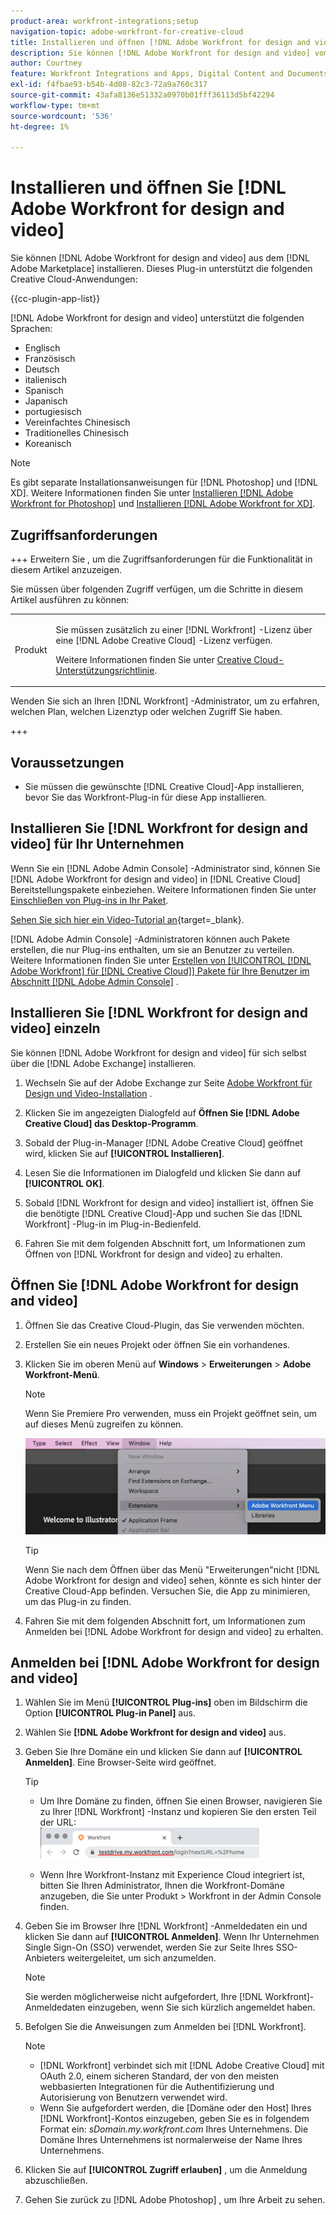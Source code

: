 ```yaml
---
product-area: workfront-integrations;setup
navigation-topic: adobe-workfront-for-creative-cloud
title: Installieren und öffnen [!DNL Adobe Workfront for design and video]
description: Sie können [!DNL Adobe Workfront for design and video] vom Adobe Marketplace installieren.
author: Courtney
feature: Workfront Integrations and Apps, Digital Content and Documents
exl-id: f4fbae93-b54b-4d08-82c3-72a9a760c317
source-git-commit: 43afa8136e51332a0970b01fff36113d5bf42294
workflow-type: tm+mt
source-wordcount: '536'
ht-degree: 1%

---
```


# Installieren und öffnen Sie [!DNL Adobe Workfront for design and video]

Sie können [!DNL Adobe Workfront for design and video] aus dem [!DNL Adobe Marketplace] installieren. Dieses Plug-in unterstützt die folgenden Creative Cloud-Anwendungen:

{{cc-plugin-app-list}}

[!DNL Adobe Workfront for design and video] unterstützt die folgenden Sprachen:

* Englisch
* Französisch
* Deutsch
* italienisch
* Spanisch
* Japanisch
* portugiesisch
* Vereinfachtes Chinesisch
* Traditionelles Chinesisch
* Koreanisch

>[!NOTE]
>
>Es gibt separate Installationsanweisungen für [!DNL Photoshop] und [!DNL XD]. Weitere Informationen finden Sie unter [Installieren [!DNL Adobe Workfront for Photoshop]](/help/quicksilver/workfront-integrations-and-apps/adobe-workfront-for-creative-cloud/wf-cc-install-ps.md) und [Installieren [!DNL Adobe Workfront for XD]](/help/quicksilver/workfront-integrations-and-apps/adobe-workfront-for-creative-cloud/wf-adobe-xd-install.md).


## Zugriffsanforderungen

+++ Erweitern Sie , um die Zugriffsanforderungen für die Funktionalität in diesem Artikel anzuzeigen.

Sie müssen über folgenden Zugriff verfügen, um die Schritte in diesem Artikel ausführen zu können:

<table style="table-layout:auto"> 
 <col> 
 <col> 
 <tbody> 
 <!-- <tr> 
   <td role="rowheader">[!DNL Adobe Workfront] plan*</td> 
   <td> <p>[!UICONTROL Pro] or higher</p> </td> 
  </tr> 
  <tr data-mc-conditions=""> 
   <td role="rowheader">[!DNL Adobe Workfront] license*</td> 
   <td> <p>[!UICONTROL Work] or [!UICONTROL Plan]</p> </td> 
  </tr> -->
  <tr> 
   <td role="rowheader">Produkt</td> 
   <td><p>Sie müssen zusätzlich zu einer [!DNL Workfront] -Lizenz über eine [!DNL Adobe Creative Cloud] -Lizenz verfügen.</p><p>Weitere Informationen finden Sie unter <a href="https://helpx.adobe.com/support/programs/cc-support-policy.html#cce" class="MCXref xref" xrefformat="{para}">Creative Cloud-Unterstützungsrichtlinie</a>.</p></td> 
  </tr> 
 </tbody> 
</table>

Wenden Sie sich an Ihren [!DNL Workfront] -Administrator, um zu erfahren, welchen Plan, welchen Lizenztyp oder welchen Zugriff Sie haben.

+++

## Voraussetzungen

* Sie müssen die gewünschte [!DNL Creative Cloud]-App installieren, bevor Sie das Workfront-Plug-in für diese App installieren.

## Installieren Sie [!DNL Workfront for design and video] für Ihr Unternehmen

Wenn Sie ein [!DNL Adobe Admin Console] -Administrator sind, können Sie [!DNL Adobe Workfront for design and video] in [!DNL Creative Cloud] Bereitstellungspakete einbeziehen. Weitere Informationen finden Sie unter [Einschließen von Plug-ins in Ihr Paket](https://helpx.adobe.com/in/enterprise/using/manage-extensions.html).

[Sehen Sie sich hier ein Video-Tutorial an](https://www.youtube.com/watch?v=zzvXNLIBzrc){target=_blank}.

[!DNL Adobe Admin Console] -Administratoren können auch Pakete erstellen, die nur Plug-ins enthalten, um sie an Benutzer zu verteilen. Weitere Informationen finden Sie unter [Erstellen von [!UICONTROL [!DNL Adobe Workfront] für [!DNL Creative Cloud]] Pakete für Ihre Benutzer im Abschnitt [!DNL Adobe Admin Console]](/help/quicksilver/administration-and-setup/configure-integrations/create-plugin-only-packages.md) .

## Installieren Sie [!DNL Workfront for design and video] einzeln

Sie können [!DNL Adobe Workfront for design and video] für sich selbst über die [!DNL Adobe Exchange] installieren.

1. Wechseln Sie auf der Adobe Exchange zur Seite [Adobe Workfront für Design und Video-Installation](https://adobe.com/go/cc_plugins_discover_plugin?pluginId=108938&amp;workflow=share) .
1. Klicken Sie im angezeigten Dialogfeld auf **Öffnen Sie [!DNL Adobe Creative Cloud] das Desktop-Programm**.
1. Sobald der Plug-in-Manager [!DNL Adobe Creative Cloud] geöffnet wird, klicken Sie auf **[!UICONTROL Installieren]**.
1. Lesen Sie die Informationen im Dialogfeld und klicken Sie dann auf **[!UICONTROL OK]**.
1. Sobald [!DNL Workfront for design and video] installiert ist, öffnen Sie die benötigte [!DNL Creative Cloud]-App und suchen Sie das [!DNL Workfront] -Plug-in im Plug-in-Bedienfeld.

1. Fahren Sie mit dem folgenden Abschnitt fort, um Informationen zum Öffnen von [!DNL Workfront for design and video] zu erhalten.

## Öffnen Sie [!DNL Adobe Workfront for design and video]

1. Öffnen Sie das Creative Cloud-Plugin, das Sie verwenden möchten.

1. Erstellen Sie ein neues Projekt oder öffnen Sie ein vorhandenes.

1. Klicken Sie im oberen Menü auf **Windows** > **Erweiterungen** > **Adobe Workfront-Menü**.

   >[!NOTE]
   >
   >Wenn Sie Premiere Pro verwenden, muss ein Projekt geöffnet sein, um auf dieses Menü zugreifen zu können.

   ![](assets/adobe-workfront-menu.png)


   >[!TIP]
   >
   >Wenn Sie nach dem Öffnen über das Menü &quot;Erweiterungen&quot;nicht [!DNL Adobe Workfront for design and video] sehen, könnte es sich hinter der Creative Cloud-App befinden. Versuchen Sie, die App zu minimieren, um das Plug-in zu finden.

1. Fahren Sie mit dem folgenden Abschnitt fort, um Informationen zum Anmelden bei [!DNL Adobe Workfront for design and video] zu erhalten.


## Anmelden bei [!DNL Adobe Workfront for design and video]

1. Wählen Sie im Menü **[!UICONTROL Plug-ins]** oben im Bildschirm die Option **[!UICONTROL Plug-in Panel]** aus.
1. Wählen Sie **[!DNL Adobe Workfront for design and video]** aus.
1. Geben Sie Ihre Domäne ein und klicken Sie dann auf **[!UICONTROL Anmelden]**. Eine Browser-Seite wird geöffnet.

   >[!TIP]
   >
   >* Um Ihre Domäne zu finden, öffnen Sie einen Browser, navigieren Sie zu Ihrer [!DNL Workfront] -Instanz und kopieren Sie den ersten Teil der URL:\
   >![](assets/domain-350x50.png)
   >
   > * Wenn Ihre Workfront-Instanz mit Experience Cloud integriert ist, bitten Sie Ihren Administrator, Ihnen die Workfront-Domäne anzugeben, die Sie unter Produkt > Workfront in der Admin Console finden.

1. Geben Sie im Browser Ihre [!DNL Workfront] -Anmeldedaten ein und klicken Sie dann auf **[!UICONTROL Anmelden]**. Wenn Ihr Unternehmen Single Sign-On (SSO) verwendet, werden Sie zur Seite Ihres SSO-Anbieters weitergeleitet, um sich anzumelden.

   >[!NOTE]
   >
   >Sie werden möglicherweise nicht aufgefordert, Ihre [!DNL Workfront]-Anmeldedaten einzugeben, wenn Sie sich kürzlich angemeldet haben.

1. Befolgen Sie die Anweisungen zum Anmelden bei [!DNL Workfront].

   >[!NOTE]
   >
   >* [!DNL Workfront] verbindet sich mit [!DNL Adobe Creative Cloud] mit OAuth 2.0, einem sicheren Standard, der von den meisten webbasierten Integrationen für die Authentifizierung und Autorisierung von Benutzern verwendet wird.
   >* Wenn Sie aufgefordert werden, die [Domäne oder den Host] Ihres [!DNL Workfront]-Kontos einzugeben, geben Sie es in folgendem Format ein: *sDomain.my.workfront.com* Ihres Unternehmens. Die Domäne Ihres Unternehmens ist normalerweise der Name Ihres Unternehmens.

1. Klicken Sie auf **[!UICONTROL Zugriff erlauben]** , um die Anmeldung abzuschließen.
1. Gehen Sie zurück zu [!DNL Adobe Photoshop] , um Ihre Arbeit zu sehen.

